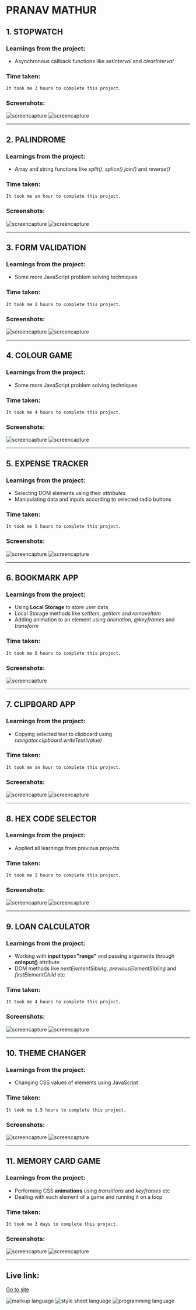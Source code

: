 # PRANAV MATHUR

## 1. STOPWATCH

### Learnings from the project:

- Asynchronous callback functions like _setInterval_ and _clearInterval_

### Time taken:

    It took me 3 hours to complete this project.

### Screenshots:

![screencapture](./images/stopwatch1.png)
![screencapture](./images/stopwatch2.png)

---

## 2. PALINDROME

### Learnings from the project:

- Array and string functions like _split()_, _splice()_ _join()_ and _reverse()_

### Time taken:

    It took me an hour to complete this project.

### Screenshots:

![screencapture](./images/palindrome2.png)
![screencapture](./images/palindrome3.png)

---

## 3. FORM VALIDATION

### Learnings from the project:

- Some more JavaScript problem solving techniques

### Time taken:

    It took me 2 hours to complete this project.

### Screenshots:

![screencapture](./images/form1.png)
![screencapture](./images/form2.png)

---

## 4. COLOUR GAME

### Learnings from the project:

- Some more JavaScript problem solving techniques

### Time taken:

    It took me 4 hours to complete this project.

### Screenshots:

![screencapture](./images/colour1.png)
![screencapture](./images/colour2.png)

---

## 5. EXPENSE TRACKER

### Learnings from the project:

- Selecting DOM elements using their _attributes_
- Manipulating data and inputs according to selected radio buttons

### Time taken:

    It took me 5 hours to complete this project.

### Screenshots:

![screencapture](./images/expense1.png)
![screencapture](./images/expense2.png)

---

## 6. BOOKMARK APP

### Learnings from the project:

- Using **Local Storage** to store user data
- Local Storage methods like _setItem_, _getItem_ and _removeItem_
- Adding animation to an element using _animation_, _@keyframes_ and _transform_

### Time taken:

    It took me 6 hours to complete this project.

### Screenshots:

![screencapture](./images/bookmark.png)

---

## 7. CLIPBOARD APP

### Learnings from the project:

- Copying selected text to clipboard using _navigator.clipboard.writeText(value)_

### Time taken:

    It took me an hour to complete this project.

### Screenshots:

![screencapture](./images/clipboard1.png)
![screencapture](./images/clipboard2.png)

---

## 8. HEX CODE SELECTOR

### Learnings from the project:

- Applied all learnings from previous projects

### Time taken:

    It took me 2 hours to complete this project.

### Screenshots:

![screencapture](./images/hex1.png)
![screencapture](./images/hex2.png)

---

## 9. LOAN CALCULATOR

### Learnings from the project:

- Working with **input type="range"** and passing arguments through **onInput()** attribute
- DOM methods like _nextElementSibling_, _previousElementSibling_ and _firstElementChild_ etc

### Time taken:

    It took me 4 hours to complete this project.

### Screenshots:

![screencapture](./images/loan1.png)
![screencapture](./images/loan2.png)

---

## 10. THEME CHANGER

### Learnings from the project:

- Changing CSS values of elements using JavaScript

### Time taken:

    It took me 1.5 hours to complete this project.

### Screenshots:

![screencapture](./images/theme1.png)
![screencapture](./images/theme2.png)

---

## 11. MEMORY CARD GAME

### Learnings from the project:

- Performing CSS **animations** using _transitions_ and _keyframes_ etc
- Dealing with each element of a game and running it on a loop

### Time taken:

    It took me 3 days to complete this project.

### Screenshots:

![screencapture](./images/game1.png)
![screencapture](./images/game2.png)

---

## Live link:

[Go to site](https://more-javascript-projects.netlify.app/)

![markup language](./images/markup-HTML-orange.svg)
![style sheet language](./images/styling-CSS-blue.svg)
![programming language](./images/programming-JavaScript-yellow.svg)

